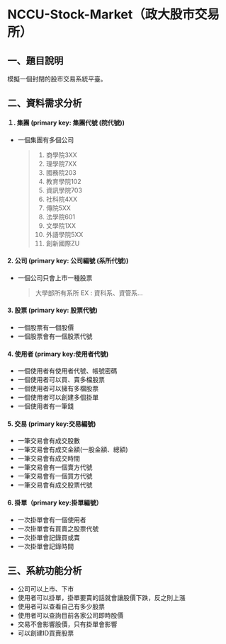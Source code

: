 # NCCU-Stock-Market（政大股市交易所）


## 一、題目說明
模擬一個封閉的股市交易系統平臺。

## 二、資料需求分析

#### １. 集團 (primary key: 集團代號 (院代號))
* 一個集團有多個公司
  > 1. 商學院3XX
  > 2. 理學院7XX
  > 3. 國務院203
  > 4. 教育學院102
  > 5. 資訊學院703
  > 6. 社科院4XX
  > 7. 傳院5XX
  > 8. 法學院601
  > 9. 文學院1XX
  > 10. 外語學院5XX
  > 11. 創新國際ZU


#### 2. 公司 (primary key: 公司編號 (系所代號))
* 一個公司只會上市一種股票
  > 大學部所有系所 EX : 資科系、資管系...

#### 3. 股票 (primary key: 股票代號)
* 一個股票有一個股價
* 一個股票會有一個股票代號

#### 4. 使用者 (primary key:使用者代號)
* 一個使用者有使用者代號、帳號密碼
* 一個使用者可以買、賣多檔股票
* 一個使用者可以擁有多檔股票
* 一個使用者可以創建多個掛單
* 一個使用者有一筆錢


#### 5. 交易 (primary key:交易編號)
 - 一筆交易會有成交股數
 - 一筆交易會有成交金額(一股金額、總額)
 - 一筆交易會有成交時間
 - 一筆交易會有一個賣方代號
 - 一筆交易會有一個買方代號
 - 一筆交易會有成交股票代號

#### 6. 掛單（primary key:掛單編號）
 - 一次掛單會有一個使用者
 - 一次掛單會有買賣之股票代號
 - 一次掛單會記錄買或賣
 - 一次掛單會記錄時間

## 三、系統功能分析

* 公司可以上市、下市
* 使用者可以掛單，掛單要賣的話就會讓股價下跌，反之則上漲
* 使用者可以查看自己有多少股票
* 使用者可以查詢目前各家公司即時股價
* 交易不會影響股價，只有掛單會影響
* 可以創建ID買賣股票


